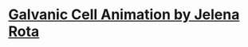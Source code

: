 # <a href="https://ghcdn.rawgit.org/jelena-rota/galvanic-cell/master/galvanic-cell.html">Galvanic Cell Animation by Jelena Rota</a>
